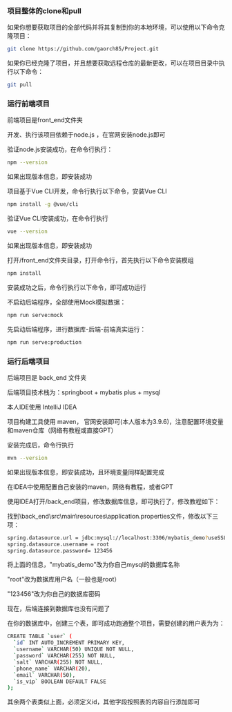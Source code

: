 
### 项目整体的clone和pull
如果你想要获取项目的全部代码并将其复制到你的本地环境，可以使用以下命令克隆项目：

```bash
git clone https://github.com/gaorch85/Project.git
```

如果你已经克隆了项目，并且想要获取远程仓库的最新更改，可以在项目目录中执行以下命令：
```bash
git pull
```

### 运行前端项目
前端项目是front_end文件夹

开发、执行该项目依赖于node.js ，在官网安装node.js即可  

验证node.js安装成功，在命令行执行：
```bash
npm --version
```
如果出现版本信息，即安装成功

项目基于Vue CLI开发，命令行执行以下命令，安装Vue CLI
```bash
npm install -g @vue/cli
```
验证Vue CLI安装成功，在命令行执行
```bash
vue --version
```
如果出现版本信息，即安装成功

打开/front_end文件夹目录，打开命令行，首先执行以下命令安装模组
```bash
npm install
```
安装成功之后，命令行执行以下命令，即可成功运行  

不启动后端程序，全部使用Mock模拟数据：
```bash
npm run serve:mock
```
先启动后端程序，进行数据库-后端-前端真实运行：
```bash
npm run serve:production
```  

### 运行后端项目
后端项目是 back_end 文件夹  

后端项目技术栈为：springboot + mybatis plus + mysql  

本人IDE使用 IntelliJ IDEA 

项目构建工具使用 maven， 官网安装即可(本人版本为3.9.6)，注意配置环境变量和maven仓库（网络有教程或直接GPT）  

安装完成后，命令行执行
```bash
mvn --version
```
如果出现版本信息，即安装成功，且环境变量同样配置完成  

在IDEA中使用配置自己安装的maven，网络有教程，或者GPT  

使用IDEA打开/back_end项目，修改数据库信息，即可执行了，修改教程如下：  

找到\back_end\src\main\resources\application.properties文件，修改以下三项：
```bash
spring.datasource.url = jdbc:mysql://localhost:3306/mybatis_demo?useSSL=true
spring.datasource.username = root
spring.datasource.password= 123456
```
将上面的信息，"mybatis_demo"改为你自己mysql的数据库名称  

"root"改为数据库用户名（一般也是root）

"123456"改为你自己的数据库密码  

现在，后端连接到数据库也没有问题了  

在你的数据库中，创建三个表，即可成功跑通整个项目，需要创建的用户表为为：  
```bash
CREATE TABLE `user` (
  `id` INT AUTO_INCREMENT PRIMARY KEY,
  `username` VARCHAR(50) UNIQUE NOT NULL,
  `password` VARCHAR(255) NOT NULL,
  `salt` VARCHAR(255) NOT NULL,
  `phone_name` VARCHAR(20),
  `email` VARCHAR(50),
  `is_vip` BOOLEAN DEFAULT FALSE
);
```
其余两个表类似上面，必须定义id，其他字段按照表的内容自行添加即可





